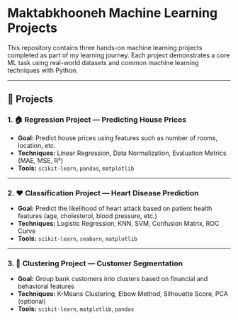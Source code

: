 # Maktabkhooneh Machine Learning Projects

This repository contains three hands-on machine learning projects completed as part of my learning journey. Each project demonstrates a core ML task using real-world datasets and common machine learning techniques with Python.

---

## 📁 Projects

### 1. 🏠 Regression Project — Predicting House Prices
- **Goal:** Predict house prices using features such as number of rooms, location, etc.
- **Techniques:** Linear Regression, Data Normalization, Evaluation Metrics (MAE, MSE, R²)
- **Tools:** `scikit-learn`, `pandas`, `matplotlib`

---

### 2. ❤️ Classification Project — Heart Disease Prediction
- **Goal:** Predict the likelihood of heart attack based on patient health features (age, cholesterol, blood pressure, etc.)
- **Techniques:** Logistic Regression, KNN, SVM, Confusion Matrix, ROC Curve
- **Tools:** `scikit-learn`, `seaborn`, `matplotlib`

---

### 3. 🏦 Clustering Project — Customer Segmentation
- **Goal:** Group bank customers into clusters based on financial and behavioral features
- **Techniques:** K-Means Clustering, Elbow Method, Silhouette Score, PCA (optional)
- **Tools:** `scikit-learn`, `matplotlib`, `pandas`

